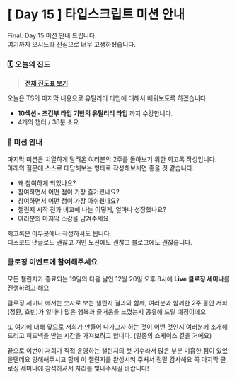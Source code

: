 # [ Day 15 ] 타입스크립트 미션 안내

Final. Day 15 미션 안내 드립니다.  
여기까지 오시느라 진심으로 너무 고생하셨습니다.

### 🗓️ 오늘의 진도

> **[전체 진도표 보기](https://winterlood.notion.site/5632d36c3d5b4f3f9c3bcffcfa82bc53?pvs=4)**

오늘은 TS의 마지막 내용으로 유틸리티 타입에 대해서 배워보도록 하겠습니다.

- **10섹션 - 조건부 타입 기반의 유틸리티 타입** 까지 수강합니다.
- 4개의 챕터 / 38분 소요

### 🎯 미션 안내

마지막 미션은 치열하게 달려온 여러분의 2주를 돌아보기 위한 회고록 작성입니다.  
아래의 질문에 스스로 대답해보는 형태로 작성해보시면 좋을 것 같습니다.

- 왜 참여하게 되었나요?
- 참여하면서 어떤 점이 가장 즐거웠나요?
- 참여하면서 어떤 점이 가장 아쉬웠나요?
- 챌린지 시작 전과 비교해 나는 어떻게, 얼마나 성장했나요?
- 여러분의 마지막 소감을 남겨주세요

회고록은 아무곳에나 작성하셔도 됩니다.  
디스코드 댓글로도 괜찮고 개인 노션에도 괜찮고 블로그에도 괜찮습니다.

### 클로징 이벤트에 참여해주세요

모든 챌린지가 종료되는 19일의 다음 날인 12월 20일 오후 8시에 **Live 클로징 세미나**를 진행하려고 해요

클로징 세미나 에서는 숫자로 보는 챌린지 결과와 함께, 여러분과 함께한 2주 동안 저희(정환, 효빈)가 얼마나 많은 행복과 즐거움을 느꼈는지 공유해 드릴 예정이에요

또 여기에 더해 앞으로 저희가 만들어 나가고자 하는 것이 어떤 것인지 여러분께 소개해드리고 피드백을 받는 시간을 가져보려고 합니다. (일종의 쇼케이스 같을 거에요)

끝으로 이번이 저희가 직접 운영하는 챌린지의 첫 기수라서 많은 부분 미흡한 점이 있었을텐데요 양해해주시고 함께 이 챌린지를 완성시켜 주셔서 정말 감사해요 꼭 마지막 클로징 세미나에 참석하셔서 자리를 빛내주시길 바랍니다!
